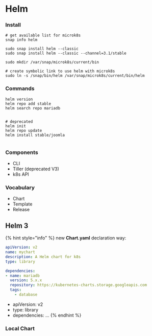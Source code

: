 # Helm

### Install

```text
# get available list for microk8s
snap info helm

sudo snap install helm --classic
sudo snap install helm --classic --channel=3.1/stable

sudo mkdir /var/snap/microk8s/current/bin

# create symbolic link to use helm with microk8s
sudo ln -s /snap/bin/helm /var/snap/microk8s/current/bin/helm

```

### Commands

```text
helm version
helm repo add stable 
helm search repo mariadb


# deprecated
helm init
helm repo update
helm install stable/joomla


```

### Components

* CLI
* Tiller \(deprecated V3\)
* k8s API

### Vocabulary

* Chart
* Template
* Release

## Helm 3

{% hint style="info" %}
new **Chart.yaml** declaration way:

```yaml
apiVersion: v2
name: mychart
description: A Helm chart for k8s
type: library

dependencies:
- name: mariadb
  version: 5.x.x
  repository: https://kubernetes-charts.storage.googleapis.com
  tags:
    - database

```

* apiVersion: v2
* type: library
* dependencies: ...
{% endhint %}

### Local Chart



